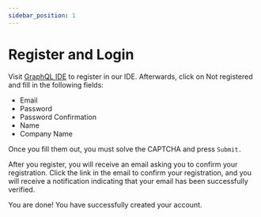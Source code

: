 ```yaml
---
sidebar_position: 1
---
```


# Register and Login
Visit [GraphQL IDE](https://graphql.bitquery.io/auth/login) to register in our IDE. Afterwards, click on Not registered and fill in the following fields:

- Email
- Password
- Password Confirmation
- Name
- Company Name


Once you fill them out, you must solve the CAPTCHA and press `Submit.`

After you register, you will receive an email asking you to confirm your registration. Click the link in the email to confirm your registration, and you will receive a notification indicating that your email has been successfully verified.


You are done! You have successfully created your account.
